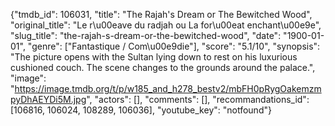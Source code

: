 {"tmdb_id": 106031, "title": "The Rajah's Dream or The Bewitched Wood", "original_title": "Le r\u00eave du radjah ou La for\u00eat enchant\u00e9e", "slug_title": "the-rajah-s-dream-or-the-bewitched-wood", "date": "1900-01-01", "genre": ["Fantastique / Com\u00e9die"], "score": "5.1/10", "synopsis": "The picture opens with the Sultan lying down to rest on his luxurious cushioned couch. The scene changes to the grounds around the palace.", "image": "https://image.tmdb.org/t/p/w185_and_h278_bestv2/mbFH0pRygOakemzmpyDhAEYDi5M.jpg", "actors": [], "comments": [], "recommandations_id": [106816, 106024, 108289, 106036], "youtube_key": "notfound"}